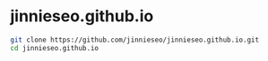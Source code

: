 # jinnieseo.github.io

```sh
git clone https://github.com/jinnieseo/jinnieseo.github.io.git
cd jinnieseo.github.io
```
